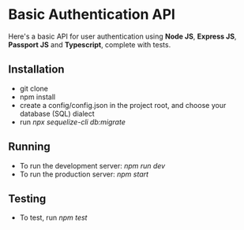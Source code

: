 # Basic Authentication API
Here's a basic API for user authentication using **Node JS**, **Express JS**, **Passport JS** and **Typescript**, complete with tests.

## Installation
- git clone
- npm install
- create a config/config.json in the project root, and choose your database (SQL) dialect
- run *npx sequelize-cli db:migrate*

## Running
- To run the development server: *npm run dev*
- To run the production server: *npm start*

## Testing
- To test, run *npm test*